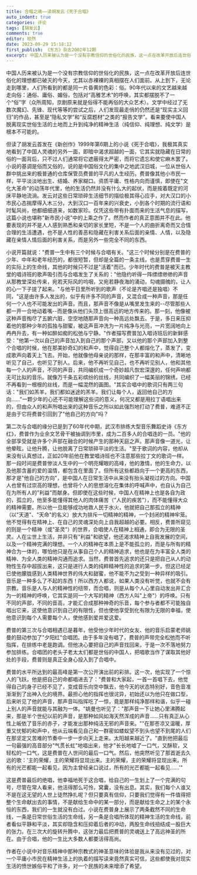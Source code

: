 ```yaml
---
title: 合唱之魂——读胡发云《死于合唱》
auto_indent: true
categories: 评论
tags: [胡发云]
comments: true
editor: 皎然
date: 2023-09-29 15:18:12
first_publish: 《东方》杂志2002年12期
excerpt: 中国人历来被认为是一个没有宗教信仰的世俗化的民族，这一点在改革开放后连世俗化的理想都已破灭的今天，尤其以赤裸裸的真相摆在人们面前。从上到下，无论走到哪里，人们所看到的都是同一片昏黄的色彩：俗。90年代以来的文艺越来越走向俗：通俗、庸俗、媚俗，包括对“高雅艺术”的呼唤，其实都摆脱不了一个“俗”字（众所周知，京剧原来就是俗得不能再俗的大众艺术）。文学中经过了无数次魔幻、先锋、现代等等的尝试之后，人们发现最走俏的仍然还是“现实主义回归”的作品，甚至是“隐私文学”和“反腐题材”之类的“报告文学”。看来要使中国人脱离现实世俗生活的土地而上升到纯净的精神生活（纯信仰、纯理想、纯文学）是根本不可能的。
---
```

中国人历来被认为是一个没有宗教信仰的世俗化的民族，这一点在改革开放后连世俗化的理想都已破灭的今天，尤其以赤裸裸的真相摆在人们面前。从上到下，无论走到哪里，人们所看到的都是同一片昏黄的色彩：俗。90年代以来的文艺越来越走向俗：通俗、庸俗、媚俗，包括对“高雅艺术”的呼唤，其实都摆脱不了一个“俗”字（众所周知，京剧原来就是俗得不能再俗的大众艺术）。文学中经过了无数次魔幻、先锋、现代等等的尝试之后，人们发现最走俏的仍然还是“现实主义回归”的作品，甚至是“隐私文学”和“反腐题材”之类的“报告文学”。看来要使中国人脱离现实世俗生活的土地而上升到纯净的精神生活（纯信仰、纯理想、纯文学）是根本不可能的。

但读了胡发云首发在《新创作》1999年第6期上的小说《死于合唱》，我极其真实地看到了中国人灵魂的另外一面，即暗中渴求超越的一面，它其实就隐藏在日常的俗的一面背后，只不过人们通常将它遮蔽得太严密，而将它遗忘和使它麻木罢了。小说的基调是俗而又俗的，说的是中国俗文化的集中之地武汉旧城，一位从世俗人群中挑出来的极普通的仓库保管员费普的平凡的人生经历。费普像其他小市民一样，平平淡淡地出生、结婚、养家糊口。资质平庸、性格内向而谨慎，即使在"文化大革命"的动荡年代里，他的生活仍然并没有什么大的起伏，而是按着既定的河床平静地流淌。发云对这些日常琐碎生活细节的描绘极其得心应手，对大汉口的小市民心态揣摩得入木三分。大到汉口一百年来的兴衰史，小到各个时期的流行语和时髦风尚，他都细细道来，如数家珍。仅凭这些带有扑面而来的生活气息的描写，这篇小说也堪称"新市民小说"中的上乘之作了。然而作者的真正意图并不在此。他要表现的并不是人人感到熟悉和亲切的家长里短，不是一个人的曲折离奇而又合情合理的生活遭遇，也不是人性的善恶和隐藏在利害关系后面的亲情、人情，以及隐藏在亲情人情后面的利害关系，而是另外一些完全不同的东西。

小说开篇就说："费普一生中有三个时候与合唱有关。"这三个时候分别是在费普的少年、中年和老年经历的，都很短暂，但却是全篇的一条主线，也是贯穿费普一生的实际上的生命线，其他的时候只不过是"活着"而已。少年时代的费普是被天主教堂的唱诗班的歌声吸引而与合唱发生了关系的："他隐约听得一阵缥缥缈缈的声音从那教堂深处传来，宛若天际风的呜咽，又宛若静夜海的涌动，勾魂摄魄的，让人的心一下子提了起来。"与他平日里所听到的歌声（不论是齐唱还是独唱）不同，"这是由许多人发出的，似乎有许多不同的声音，又混合成一种声音，那是任何一个人也不可能发出的声音。而且，那声音不像是从嘴里发生来的--尽管那些人都一开一合地动着嘴--而是像从他们头顶上很高远的地方传来的。那一刻，他像被这种声音掏尽了五腑六脏，空空地随那声音向一种高远处飘去。于是，多日来压抑着他的那种少年的孤独与甜蜜，被这声音冲洗为一片纯净与光亮，一片宽阔地向上冉冉升去，有一种如醉如痴的松弛与宁静。"作者描写费普加入唱诗班后的新鲜感受："他第一次以自己的声音加入到自己的那个声部，又以他的那个声部加入到整个合唱的时候，他在那美妙奇幻的和声中，觉得自己整个人都熔化了，蒸发了，变成歌声向着天上飞去。开始，他就像他母亲说的那样，在那丰富的和声中，清晰地听见了自己，也听见了别人。后来，他不再听见自己，也不再听见别人，他和其他每一个人的声音，不同的声音，共同编织成一个奇妙超凡恢宏深邃的，任何声响都无可比拟的音乐。就像万千条五彩缤纷的丝线，共同编织了一幅美丽的锦绣，已经不再看到一根根的丝线，而是一幅混然的画图。"其实合唱中的歌词只有两三句话："我们如羔羊，我们都如迷途的羔羊。我们让每个人，返回他自己的方向……"一颗少年的心还不可能理解这些词的意义，何况又都是用拉丁语唱出来的，但由众人的和声所唱出来的这种音乐之所以如此强烈地打动了费普，难道不正是由于它将费普引回到了"他自己的方向"吗？

第二次与合唱的缘分已是到了60年代中期，武汉市排练大型音乐舞蹈史诗《东方红》，费普作为业余文艺骨干被抽调到市里，成为二百多人的合唱连的一员。"他的全部享受就是许多个声部在融合的时候产生的那种天庭之声。那声音像一道光，让他晕眩，让他升腾，让他脱离了日常琐碎平淡的生活。"至于歌词的内容，他却从来没有认真想过，正如20年前他在教堂唱诗班也不注意那些拉丁文的歌词一样。那一段时间是费普惨淡人生中的一个明亮耀眼的高峰，他的激情，他的生命力，以及他那含蓄的爱的温情，都包含在里面了。但所有这些都趋向于一个更高的东西，那才是"他自己的方向"，是中国人在日常生活中从来没有抬头凝视过的方向。中国人也曾有过崇高的理想，也曾将个人的思想溶化在集体的呼喊声中，也自认为自己在为所有人的"利益"而献身。但即使在这些时候，中国人在精神上也是各自为政的，孤立的，他至多能懂得其他人的肉体痛苦（"人民的疾苦"），而不能懂得大众的精神需要。所以他一旦能够成功地救人民于水火，他就把自己那孤立的精神（以"天道"、"天命"的名义）放大为排斥一切精神的精神，一个封闭的精神牢笼。他不觉得有在精神上、在自己的灵魂深处向上自我超越的必要。相反，费普所窥见的则是一个精神（或"圣灵"）的世界，合唱使人在精神上相通，即合为无限的圣灵。人在尘世上生活，并非只有"利益"和欲望，他还渴求精神上自我发展的空间，以及一个精神完满的理想。一个人的精神在本质上是不能孤立的，而是与所有的精神合为一体的，哪怕他只是在从事自己个人的精神追求，他也是在为丰富全人类的精神、为全人类的精神沟通而追求。当然，费普首先追求的还只是把自己从人的动物性生存中超拔出来，这只是进行人类的纯粹精神性的追求的第一步。但这已经足已使他朦胧感到人类精神世界的伟大和甜蜜，他不能不为之受到一种异样的吸引。音乐是一种多么了不起的东西！所以西方人都说，如果人类没有听觉，也就不会有宗教。音乐是人与人的精神性的纽带，而合唱，则是从每个人心里自动发出并汇合为一的精神的呼唤，它其实是同一个大写的精神（西方人叫"上帝"）的呼唤。只有不同的声部，不同的音高，才能汇合成那种神奇的乐音，每个参与者都不可能独自唱出它来，这使他意识到自己的有限性，但也使他享受到化有限为无限的幸福，使他意识到每个人需要每个人，使他感到爱并爱这爱。

费普的第三次与合唱相遇已是暮年，他受他少年时代的女友、他的音乐启蒙老师姚曼的鼓动参加了"夕阳红"合唱团。由于多年没有唱了，费普的声带完全松弛而不听指挥，在排练中老是跑调。但他决心要把自己的声音找回来，于是一次不落地努力参加排练。合唱团的老头子老太太们都是世俗的中国人，把唱歌当作了谋取其他好处的手段，费普则是真正全身心投入到了合唱中。

费普的水平所达到的最高峰是第一次公开演出前的彩排。这一次，他实现了一个惊人的飞跃，他是把自己的命都唱进去了："费普和大家起，一首一首唱下去，他觉得自己的身子已经不见了，变成音乐向空中飘去，他今天的状态特别好，音色音准渐渐到了出神入化的境界。最担心他的指挥也很诧异，初始还以为他只在做口型，后来听见了他的声音，那声音叫指挥吃了一惊，竟是那样纯净那样和谐，似乎一碰上别人的声音就能与其融为一体。"姚曼也听见了："那声音一下让她心里沸腾起来，那是半个世纪以前的声音，是那种如风如海天然浑成的声音……只有真正从心性上皈依了音乐的赤子，才能发出那种纯洁无邪的声音来。""在那苍凉又温暖，厚重又忧郁的和声中，他从云端看见自己和一群密如蝼蚁望不到头也望不到尾的人们在那坚定又苦难的节奏中一步一步向天上走来。太阳越来越近了。"直到他把最后一句最强的高音部分"气贯长虹"地唱出来，他才"长长地嘘了一口气，又酥软，又轻松的一口气，这是费普在人世间的最后一口气。然后，他突然听见了那首逝去久远的歌：'主的荣耀，主的荣耀将显现出来。主的荣耀，主的荣耀将显现出来。所有的光芒都能一起看见，因为主曾经亲口说过，所有的光芒都能一起看见……'"

这是费普最后的绝唱，他幸福地死于这合唱，给自己的一生划上了一个完满的句号，尽管在常人看来，他活得那么可怜，窝囊，没有出息。其实，我们每个人谁又不是在这无望的人世上徒然挣扎呢？但只要真有信仰，只要我们觉得有一件值得把整个生命献出去的事情，不是献给生命中的某一部分，而是献给生命之上的某个永恒的东西，我们的一生就没有白过。小说在费普身上展示了两条截然不同的生命线，一条是日常世俗生活的生命线，另一条是合唱所体现的精神生活的生命线，前者看似平静和平淡，其实却隐含和压抑着后者的冲动，两股生命线扭结成一股巨大的张力。在三次大的旋转升腾中，这张力最后把费普的灵魂送上了高远神圣的所在。由于合唱，他的一生比大多数人都要活得高尚。

作者在小说中对音乐精神中那种宗教式的神圣意味的体验是我从来没有见过的，对一个平庸小市民在精神生活上的执着的描写读来竟然真实可信，这些都使我对现实生活的愤世嫉俗平和了许多，对一个民族的未来增添了希望。
